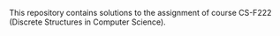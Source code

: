 This repository contains solutions to the assignment of course CS-F222 (Discrete Structures in Computer Science).
